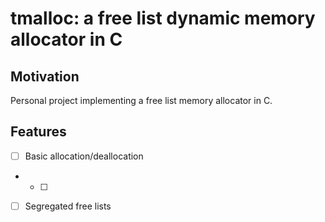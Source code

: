 # tmalloc: a free list dynamic memory allocator in C

## Motivation

Personal project implementing a free list memory allocator in C.

## Features

- [ ] Basic allocation/deallocation
- - [ ] 
- [ ] Segregated free lists
